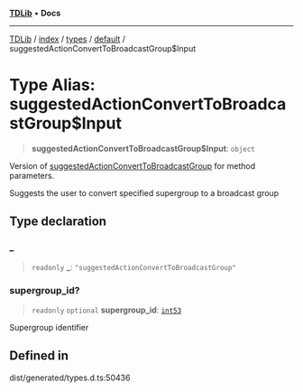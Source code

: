 [**TDLib**](../../../../../../README.md) • **Docs**

***

[TDLib](../../../../../../modules.md) / [index](../../../../../README.md) / [types](../../../README.md) / [default](../README.md) / suggestedActionConvertToBroadcastGroup$Input

# Type Alias: suggestedActionConvertToBroadcastGroup$Input

> **suggestedActionConvertToBroadcastGroup$Input**: `object`

Version of [suggestedActionConvertToBroadcastGroup](suggestedActionConvertToBroadcastGroup.md) for method parameters.

Suggests the user to convert specified supergroup to a broadcast group

## Type declaration

### \_

> `readonly` **\_**: `"suggestedActionConvertToBroadcastGroup"`

### supergroup\_id?

> `readonly` `optional` **supergroup\_id**: [`int53`](int53-1.md)

Supergroup identifier

## Defined in

dist/generated/types.d.ts:50436
